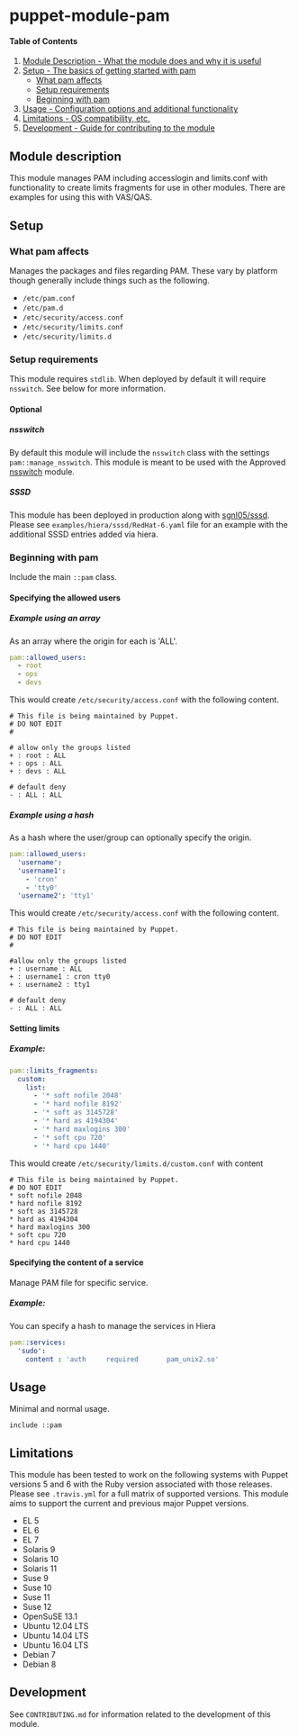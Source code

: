 # puppet-module-pam

#### Table of Contents

1. [Module Description - What the module does and why it is useful](#module-description)
1. [Setup - The basics of getting started with pam](#setup)
   * [What pam affects](#what-pam-affects)
   * [Setup requirements](#setup-requirements)
   * [Beginning with pam](#beginning-with-pam)
1. [Usage - Configuration options and additional functionality](#usage)
1. [Limitations - OS compatibility, etc.](#limitations)
1. [Development - Guide for contributing to the module](#development)

## Module description

This module manages PAM including accesslogin and limits.conf with
functionality to create limits fragments for use in other modules. There
are examples for using this with VAS/QAS.

## Setup

### What pam affects

Manages the packages and files regarding PAM. These vary by platform
though generally include things such as the following.

* `/etc/pam.conf`
* `/etc/pam.d`
* `/etc/security/access.conf`
* `/etc/security/limits.conf`
* `/etc/security/limits.d`

### Setup requirements
This module requires `stdlib`. When deployed by default it will require
`nsswitch`. See below for more information.

#### Optional

##### nsswitch

By default this module will include the `nsswitch` class with the
settings `pam::manage_nsswitch`. This module is meant to be used with
the Approved [nsswitch](https://github.com/trlinkin/puppet-nsswitch)
module.

##### SSSD

This module has been deployed in production along with
[sgnl05/sssd](https://github.com/sgnl05/sgnl05-sssd). Please see
`examples/hiera/sssd/RedHat-6.yaml` file for an example with the
additional SSSD entries added via hiera.

### Beginning with pam

Include the main `::pam` class.

#### Specifying the allowed users

##### Example using an array

As an array where the origin for each is 'ALL'.

```yaml
pam::allowed_users:
  - root
  - ops
  - devs
```

This would create `/etc/security/access.conf` with the following content.

```
# This file is being maintained by Puppet.
# DO NOT EDIT
#

# allow only the groups listed
+ : root : ALL
+ : ops : ALL
+ : devs : ALL

# default deny
- : ALL : ALL
```

##### Example using a hash

As a hash where the user/group can optionally specify the origin.

```yaml
pam::allowed_users:
  'username':
  'username1':
    - 'cron'
    - 'tty0'
  'username2': 'tty1'
```

This would create `/etc/security/access.conf` with the following content.

```
# This file is being maintained by Puppet.
# DO NOT EDIT
#

#allow only the groups listed
+ : username : ALL
+ : username1 : cron tty0
+ : username2 : tty1

# default deny
- : ALL : ALL
```

#### Setting limits
##### Example:

```yaml
pam::limits_fragments:
  custom:
    list:
      - '* soft nofile 2048'
      - '* hard nofile 8192'
      - '* soft as 3145728'
      - '* hard as 4194304'
      - '* hard maxlogins 300'
      - '* soft cpu 720'
      - '* hard cpu 1440'
```

This would create `/etc/security/limits.d/custom.conf` with content

```
# This file is being maintained by Puppet.
# DO NOT EDIT
* soft nofile 2048
* hard nofile 8192
* soft as 3145728
* hard as 4194304
* hard maxlogins 300
* soft cpu 720
* hard cpu 1440
```

#### Specifying the content of a service
Manage PAM file for specific service.

##### Example:
You can specify a hash to manage the services in Hiera

```yaml
pam::services:
  'sudo':
    content : 'auth     required       pam_unix2.so'
```

## Usage

Minimal and normal usage.

```puppet
include ::pam
```

## Limitations

This module has been tested to work on the following systems with Puppet
versions 5 and 6 with the Ruby version associated with those releases.
Please see `.travis.yml` for a full matrix of supported versions. This
module aims to support the current and previous major Puppet versions.

 * EL 5
 * EL 6
 * EL 7
 * Solaris 9
 * Solaris 10
 * Solaris 11
 * Suse 9
 * Suse 10
 * Suse 11
 * Suse 12
 * OpenSuSE 13.1
 * Ubuntu 12.04 LTS
 * Ubuntu 14.04 LTS
 * Ubuntu 16.04 LTS
 * Debian 7
 * Debian 8

## Development

See `CONTRIBUTING.md` for information related to the development of this
module.
